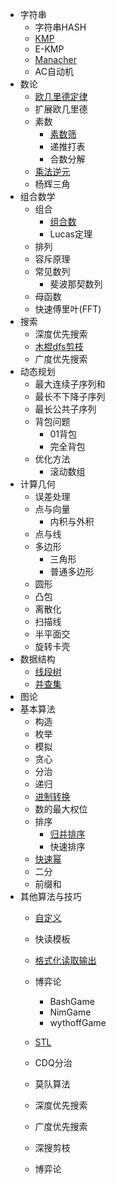 <!-- -------------------------2020年10月30日 ---- 23时10分------------------------- -->

* 字符串
    * 字符串HASH
    * [KMP](字符串-KMP)
    * E-KMP
    * [Manacher](字符串-Manacher)
    * AC自动机
* 数论
    * [欧几里德定律](数论-欧几里德定律)
    * 扩展欧几里德
    * 素数
        * [素数筛](数论-素数筛)
        * 递推打表
        * 合数分解
    * [乘法逆元](数论-乘法逆元)
    * 杨辉三角
* 组合数学
    * 组合
        * [组合数](组合数学-组合数)
        * Lucas定理
    * 排列
    * 容斥原理
    * 常见数列
        * 斐波那契数列
    * 母函数
    * 快速傅里叶(FFT)
* 搜索
    * 深度优先搜索
    * [木棍dfs剪枝](搜索-木棍dfs剪枝)
    * 广度优先搜索
* 动态规划
    * 最大连续子序列和
    * 最长不下降子序列
    * 最长公共子序列
    * 背包问题
        * 01背包
        * 完全背包
    * 优化方法
        * 滚动数组
* 计算几何
    * 误差处理
    * 点与向量
        * 内积与外积
    * 点与线
    * 多边形
        * 三角形
        * 普通多边形
    * 圆形
    * 凸包
    * 离散化
    * 扫描线
    * 半平面交
    * 旋转卡壳
* 数据结构
    * [线段树](数据结构-线段树)
    * [并查集](数据结构-并查集)
* 图论
* 基本算法
    * 构造
    * 枚举
    * 模拟
    * 贪心
    * 分治
    * 递归
    * [进制转换](基本算法-进制转换)
    * 数的最大权位
    * 排序
        * [归并排序](基本算法-归并排序)
        * 快速排序
    * [快速幂](基本算法-快速幂)
    * 二分
    * 前缀和
* 其他算法与技巧
    * [自定义](--自定义)
    * 快读模板
    * [格式化读取输出](--格式化读取输出)
    * 博弈论
        * BashGame
        * NimGame
        * wythoffGame
    * [STL](--STL)
    * CDQ分治
    * 莫队算法


    * 深度优先搜索
    * 广度优先搜索
    * 深搜剪枝
    * 博弈论
